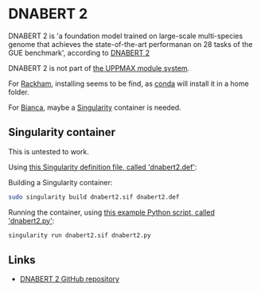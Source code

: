 # DNABERT 2

DNABERT 2 is 'a foundation model
trained on large-scale multi-species genome that achieves the
state-of-the-art performanan on 28 tasks of the GUE benchmark',
according to [DNABERT 2](https://github.com/MAGICS-LAB/DNABERT_2)

DNABERT 2 is not part of 
[the UPPMAX module system](../cluster_guides/modules.md).

For [Rackham](../cluster_guides/rackham.md), installing
seems to be find, as [conda](conda.md) will install it in a home folder.

For [Bianca](../cluster_guides/bianca.md),
maybe a [Singularity](../software/singularity.md) container
is needed.

## Singularity container

This is untested to work.

Using [this Singularity definition file, called 'dnabert2.def'](dnabert2.def):

Building a Singularity container:

```bash
sudo singularity build dnabert2.sif dnabert2.def 
```

Running the container, using
[this example Python script, called 'dnabert2.py'](dnabert2.py):

```bash
singularity run dnabert2.sif dnabert2.py
```

## Links

- [DNABERT 2 GitHub repository](https://github.com/MAGICS-LAB/DNABERT_2)
